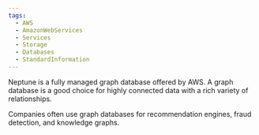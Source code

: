 ```yaml
---
tags:
  - AWS
  - AmazonWebServices
  - Services
  - Storage
  - Databases
  - StandardInformation
---
```

Neptune is a fully managed graph database offered by AWS. A graph database is a good choice for highly connected data with a rich variety of relationships. 

Companies often use graph databases for recommendation engines, fraud detection, and knowledge graphs.